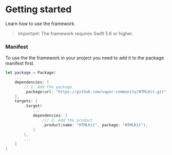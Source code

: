 # Getting started

Learn how to use the framework.

> Important: The framework requires Swift 5.6 or higher. 

### Manifest

To use the the framework in your project you need to add it to the package manifest first.

```swift
let package = Package(
    ...
    dependencies: [
        // 1. Add the package
        .package(url: "https://github.com/vapor-community/HTMLKit.git", from: "2.8.0"),
    ],
    targets: [
        .target(
            ...
            dependencies: [
                /// 2. Add the product
                .product(name: "HTMLKit", package: "HTMLKit"),
            ]
        ),
        ...
    ]
)
```
